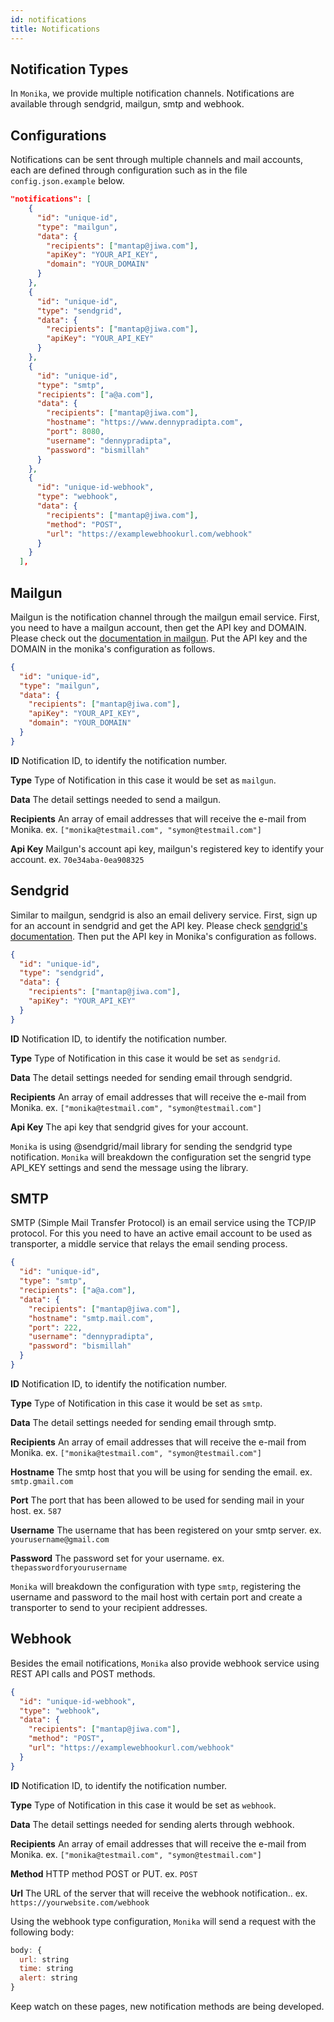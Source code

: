 ```yaml
---
id: notifications
title: Notifications
---
```


## Notification Types

In `Monika`, we provide multiple notification channels. Notifications are available through sendgrid, mailgun, smtp and webhook.

## Configurations

Notifications can be sent through multiple channels and mail accounts, each are defined through configuration such as in the file `config.json.example` below.

```json
"notifications": [
    {
      "id": "unique-id",
      "type": "mailgun",
      "data": {
        "recipients": ["mantap@jiwa.com"],
        "apiKey": "YOUR_API_KEY",
        "domain": "YOUR_DOMAIN"
      }
    },
    {
      "id": "unique-id",
      "type": "sendgrid",
      "data": {
        "recipients": ["mantap@jiwa.com"],
        "apiKey": "YOUR_API_KEY"
      }
    },
    {
      "id": "unique-id",
      "type": "smtp",
      "recipients": ["a@a.com"],
      "data": {
        "recipients": ["mantap@jiwa.com"],
        "hostname": "https://www.dennypradipta.com",
        "port": 8080,
        "username": "dennypradipta",
        "password": "bismillah"
      }
    },
    {
      "id": "unique-id-webhook",
      "type": "webhook",
      "data": {
        "recipients": ["mantap@jiwa.com"],
        "method": "POST",
        "url": "https://examplewebhookurl.com/webhook"
      }
    }
  ],
```

## Mailgun

Mailgun is the notification channel through the mailgun email service. First, you need to have a mailgun account, then get the API key and DOMAIN. Please check out the [documentation in mailgun](https://documentation.mailgun.com/en/latest/quickstart.html). Put the API key and the DOMAIN in the monika's configuration as follows.

```json
{
  "id": "unique-id",
  "type": "mailgun",
  "data": {
    "recipients": ["mantap@jiwa.com"],
    "apiKey": "YOUR_API_KEY",
    "domain": "YOUR_DOMAIN"
  }
}
```

**ID**
Notification ID, to identify the notification number.

**Type**
Type of Notification in this case it would be set as `mailgun`.

**Data**
The detail settings needed to send a mailgun.

**Recipients**
An array of email addresses that will receive the e-mail from Monika. ex. `["monika@testmail.com", "symon@testmail.com"]`

**Api Key**
Mailgun's account api key, mailgun's registered key to identify your account. ex. `70e34aba-0ea908325`

## Sendgrid

Similar to mailgun, sendgrid is also an email delivery service. First, sign up for an account in sendgrid and get the API key. Please check [sendgrid's documentation](https://sendgrid.com/docs/api-reference/). Then put the API key in Monika's configuration as follows.

```json
{
  "id": "unique-id",
  "type": "sendgrid",
  "data": {
    "recipients": ["mantap@jiwa.com"],
    "apiKey": "YOUR_API_KEY"
  }
}
```

**ID**
Notification ID, to identify the notification number.

**Type**
Type of Notification in this case it would be set as `sendgrid`.

**Data**
The detail settings needed for sending email through sendgrid.

**Recipients**
An array of email addresses that will receive the e-mail from Monika. ex. `["monika@testmail.com", "symon@testmail.com"]`

**Api Key**
The api key that sendgrid gives for your account.

`Monika` is using @sendgrid/mail library for sending the sendgrid type notification. `Monika` will breakdown the configuration set the sengrid type API_KEY settings and send the message using the library.

## SMTP

SMTP (Simple Mail Transfer Protocol) is an email service using the TCP/IP protocol. For this you need to have an active email account to be used as transporter, a middle service that relays the email sending process.

```json
{
  "id": "unique-id",
  "type": "smtp",
  "recipients": ["a@a.com"],
  "data": {
    "recipients": ["mantap@jiwa.com"],
    "hostname": "smtp.mail.com",
    "port": 222,
    "username": "dennypradipta",
    "password": "bismillah"
  }
}
```

**ID**
Notification ID, to identify the notification number.

**Type**
Type of Notification in this case it would be set as `smtp`.

**Data**
The detail settings needed for sending email through smtp.

**Recipients**
An array of email addresses that will receive the e-mail from Monika. ex. `["monika@testmail.com", "symon@testmail.com"]`

**Hostname**
The smtp host that you will be using for sending the email. ex. `smtp.gmail.com`

**Port**
The port that has been allowed to be used for sending mail in your host. ex. `587`

**Username**
The username that has been registered on your smtp server. ex. `yourusername@gmail.com`

**Password**
The password set for your username. ex. `thepasswordforyourusername`

`Monika` will breakdown the configuration with type `smtp`, registering the username and password to the mail host with certain port and create a transporter to send to your recipient addresses.

## Webhook

Besides the email notifications, `Monika` also provide webhook service using REST API calls and POST methods.

```json
{
  "id": "unique-id-webhook",
  "type": "webhook",
  "data": {
    "recipients": ["mantap@jiwa.com"],
    "method": "POST",
    "url": "https://examplewebhookurl.com/webhook"
  }
}
```

**ID**
Notification ID, to identify the notification number.

**Type**
Type of Notification in this case it would be set as `webhook`.

**Data**
The detail settings needed for sending alerts through webhook.

**Recipients**
An array of email addresses that will receive the e-mail from Monika. ex. `["monika@testmail.com", "symon@testmail.com"]`

**Method**
HTTP method POST or PUT. ex. `POST`

**Url**
The URL of the server that will receive the webhook notification.. ex. `https://yourwebsite.com/webhook`

Using the webhook type configuration, `Monika` will send a request with the following body:

```js
body: {
  url: string
  time: string
  alert: string
}
```

Keep watch on these pages, new notification methods are being developed.
